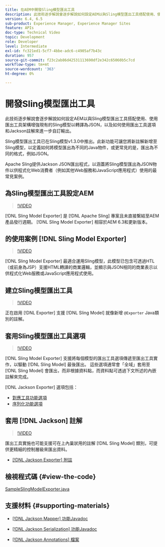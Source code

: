 ```yaml
---
title: 在AEM中開發Sling模型匯出工具
description: 此技術逐步解說會逐步解說如何設定AEM以與Sling模型匯出工具搭配使用、使用匯出工具架構增強現有的Sling模型以轉譯為JSON，以及如何使用匯出工具選項和Jackson註解來進一步自訂輸出。
version: 6.4, 6.5
sub-product: Experience Manager, Experience Manager Sites
feature: APIs
doc-type: Technical Video
topic: Development
role: Developer
level: Intermediate
exl-id: fc321ed1-5cf7-4bbe-adc6-c4905af7b43c
duration: 957
source-git-commit: f23c2ab86d42531113690df2e342c65060b5c7cd
workflow-type: tm+mt
source-wordcount: '363'
ht-degree: 0%

---
```


# 開發Sling模型匯出工具

此技術逐步解說會逐步解說如何設定AEM以與Sling模型匯出工具搭配使用、使用匯出工具架構增強現有的Sling模型以轉譯為JSON，以及如何使用匯出工具選項和Jackson註解來進一步自訂輸出。

Sling模型匯出工具已在Sling模型v1.3.0中推出。此新功能可讓您將新註解新增至Sling模型，以定義如何將模型匯出為不同的Java物件，或更常見的是，匯出為不同的格式，例如JSON。

Apache Sling提供Jackson JSON匯出程式，以涵蓋將Sling模型匯出為JSON物件以供程式化Web消費者（例如其他Web服務和JavaScript應用程式）使用的最常見案例。

## 為Sling模型匯出工具設定AEM

>[!VIDEO](https://video.tv.adobe.com/v/16862?quality=12&learn=on)

[!DNL Sling Model Exporter] 是 [!DNL Apache Sling] 專案且未直接繫結至AEM產品發行週期。 [!DNL Sling Model Exporter] 相容於AEM 6.3和更新版本。

## 的使用案例 [!DNL Sling Model Exporter]

>[!VIDEO](https://video.tv.adobe.com/v/16863?quality=12&learn=on)

[!DNL Sling Model Exporter] 最適合運用Sling模型，此模型已包含可透過HTL （或前身為JSP）支援HTML轉譯的商業邏輯，並顯示與JSON相同的商業表示以供程式化Web服務或JavaScript應用程式使用。

## 建立Sling模型匯出工具

>[!VIDEO](https://video.tv.adobe.com/v/16864?quality=12&learn=on)

正在啟用 [!DNL Exporter] 支援 [!DNL Sling Model] 就像新增 `@Exporter` Java類別的註解。

## 套用Sling模型匯出工具選項

>[!VIDEO](https://video.tv.adobe.com/v/16865?quality=12&learn=on)

[!DNL Sling Model Exporter] 支援將每個模型的匯出工具選項傳遞至匯出工具實作，以驅動 [!DNL Sling Model] 最後匯出。 這些選項通常會「全域」套用至 [!DNL Sling Model] 會匯出，而非根據資料點，而資料點可透過下文所述的內嵌註解來完成。

[!DNL Jackson Exporter] 選項包括：

* [對應工具功能選項](https://static.javadoc.io/com.fasterxml.jackson.core/jackson-databind/2.8.5/com/fasterxml/jackson/databind/MapperFeature.html)
* [序列化功能選項](https://static.javadoc.io/com.fasterxml.jackson.core/jackson-databind/2.8.5/com/fasterxml/jackson/databind/SerializationFeature.html)

## 套用 [!DNL Jackson] 註解

>[!VIDEO](https://video.tv.adobe.com/v/16866?quality=12&learn=on)

匯出工具實施也可能支援可在上內巢狀用的註解 [!DNL Sling Model] 類別，可提供更精細的控制層級來匯出資料。

* [[!DNL Jackson Exporter] 附註](https://github.com/FasterXML/jackson-annotations/wiki/Jackson-Annotations)

## 檢視程式碼 {#view-the-code}

[SampleSlingModelExporter.java](https://github.com/Adobe-Consulting-Services/acs-aem-samples/blob/master/core/src/main/java/com/adobe/acs/samples/models/SampleSlingModelExporter.java)

## 支援材料 {#supporting-materials}

* [[!DNL Jackson Mapper] 功能Javadoc](https://static.javadoc.io/com.fasterxml.jackson.core/jackson-databind/2.8.5/com/fasterxml/jackson/databind/MapperFeature.html)
* [[!DNL Jackson Serialization] 功能Javadoc](https://static.javadoc.io/com.fasterxml.jackson.core/jackson-databind/2.8.5/com/fasterxml/jackson/databind/SerializationFeature.html)

* [[!DNL Jackson Annotations] 檔案](https://github.com/FasterXML/jackson-annotations/wiki/Jackson-Annotations)

